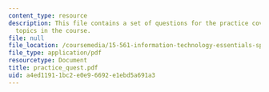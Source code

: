 ```yaml
---
content_type: resource
description: This file contains a set of questions for the practice covering all the
  topics in the course.
file: null
file_location: /coursemedia/15-561-information-technology-essentials-spring-2005/a4ed11911bc2e0e96692e1ebd5a691a3_practice_quest.pdf
file_type: application/pdf
resourcetype: Document
title: practice_quest.pdf
uid: a4ed1191-1bc2-e0e9-6692-e1ebd5a691a3
---
```

